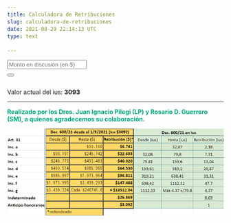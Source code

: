 ```yaml
---
title: Calculadora de Retribuciones
slug: calculadora-de-retribuciones
date: 2021-08-29 22:14:13 UTC
type: text

---
```

<div class="form-group">
<div class="form-row">
<div class="col-md-8">
<input type="number" class="form-control" id="monto" name="monto" placeholder="Monto en discusión (en $)" autocomplete="off" onInput="calcular()"></input>
</div>
<div class="col-md-4">
<button onClick="calcular();" class="btn btn-outline-secondary"><i class="fas fa-calculator"></i></button>
</div>
</div>
<div class="form-row" style="margin-top:2em;">
<div class="col-md-8">
<span id="valorius">Valor actual del ius: <b>3093</b></span>
</div>
</div>
<div class="form-row">
<div class="col-md-8">
<span id="enius"></span>
</div>
</div>
<div class="form-row">
<div class="col-md-8">
<span id="enpesos"></span>
</div>
</div>
<div class="form-row">
<div class="col-md-8">
<span id="inciso"></span>
</div>
</div>
<hr>
<b style="color:#00aa7f;">Realizado por los Dres. Juan Ignacio Pilegi (LP) y Rosario D. Guerrero (SM), a quienes agradecemos su colaboración. </b>
</div>

<script>
function calcular() {
ius = 3093;
var _0x29f9c7=_0x2230;(function(_0x202ec4,_0x264d99){var _0x392d21=_0x2230,_0x120773=_0x202ec4();while(!!\[\]){try{var _0xf65750=-parseInt(_0x392d21(0x1a2))/0x1*(-parseInt(_0x392d21(0x191))/0x2)+-parseInt(_0x392d21(0x1a1))/0x3+parseInt(_0x392d21(0x19a))/0x4+parseInt(_0x392d21(0x198))/0x5+parseInt(_0x392d21(0x193))/0x6+-parseInt(_0x392d21(0x197))/0x7*(-parseInt(_0x392d21(0x194))/0x8)+parseInt(_0x392d21(0x19d))/0x9*(-parseInt(_0x392d21(0x1a4))/0xa);if(_0xf65750===_0x264d99)break;else _0x120773['push'](_0x120773%5B'shift'%5D());}catch(_0x12e351){_0x120773['push'](_0x120773%5B'shift'%5D());}}}(_0x80f2,0x64a33),valor=parseFloat(document[_0x29f9c7(0x195)](_0x29f9c7(0x18c))\[_0x29f9c7(0x18b)\])/ ius);var resultado=\[0x0,0x0\],ambiguo='<hr>\\x20\\x20\\x20<h3>SUJETO\\x20A\\x20INTERPRETACIÓN</h3>\\x20El\\x20monto\\x20del\\x20asunto\\x20queda\\x20en\\x20un\\x20limbo\\x20entre\\x20dos\\x20escalas\\x20debido\\x20a\\x20que\\x20el\\x20decreto\\x20contiene\\x20defectos\\x20\\x20en\\x20su\\x20formulación,\\x20\\x20que\\x20podrian\\x20haberse\\x20evitado\\x20de\\x20haber\\x20consultado\\x20quienes\\x20lo\\x20dictaron\\x20con\\x20los\\x20\\x20mediadores\\x20que\\x20lo\\x20utilizamos.\\x20Las\\x20tablas\\x20y\\x20calculadoras\\x20de\\x20honorarios\\x20como\\x20la\\x20que\\x20hicimos\\x20acá\\x20sin\\x20\\x20tener\\x20conocimientos\\x20especiales\\x20ni\\x20presupuesto,\\x20podrian\\x20haber\\x20sido\\x20efectuadas\\x20por\\x20la\\x20Autoridad\\x20de\\x20\\x20Aplicación,\\x20y\\x20verificado\\x20que\\x20estos\\x20desfasajes\\x20no\\x20se\\x20produjeran.';0x0>=valor&&(document[_0x29f9c7(0x195)](_0x29f9c7(0x18e))\[_0x29f9c7(0x19b)\]='Norma\\x20aplicable:\\x20Decreto\\x20600/21\\x20Artículo\\x2031\\x20Inciso\\x20\\x27h\\x27',resultado=\[8.69,0x0\]);0x0<valor&&valor<=32.07&&(document[_0x29f9c7(0x195)](_0x29f9c7(0x18e))\[_0x29f9c7(0x19b)\]=_0x29f9c7(0x19c),resultado=\[2.18,0x0\]);32.07<valor&&valor<32.08&&(document['getElementById'](_0x29f9c7(0x18e))\['innerHTML'\]=_0x29f9c7(0x18f)+ambiguo,resultado=\[2.18,7.31\]);32.08<=valor&&valor<=79.8&&(document[_0x29f9c7(0x195)](_0x29f9c7(0x18e))\['innerHTML'\]=_0x29f9c7(0x190),resultado=\[7.31,0x0\]);79.8<valor&&valor<=79.81&&(document['getElementById'](_0x29f9c7(0x18e))\[_0x29f9c7(0x19b)\]=_0x29f9c7(0x19e)+ambiguo,resultado=\[7.31,13.04\]);79.81<valor&&valor<=159.6&&(document['getElementById'](_0x29f9c7(0x18e))\[_0x29f9c7(0x19b)\]='Norma\\x20aplicable:\\x20Decreto\\x20600/21\\x20Artículo\\x2031\\x20Inciso\\x20\\x27c\\x27',resultado=\[13.04,0x0\]);159.6<valor&&valor<=159.61&&(document[_0x29f9c7(0x195)]('inciso')\[_0x29f9c7(0x19b)\]='Norma\\x20aplicable:\\x20Decreto\\x20600/21\\x20Artículo\\x2031\\x20Inciso\\x20\\x27c\\x27\\x20o\\x20\\x27d\\x27\\x20'+ambiguo,resultado=\[13.04,20.87\]);159.61<valor&&valor<=319.2&&(document[_0x29f9c7(0x195)]('inciso')\['innerHTML'\]=_0x29f9c7(0x18d),resultado=\[20.87,0x0\]);function _0x80f2(){var _0x30a687=\['166uXFEvx','enpesos','1107630tMOVxx','92200YkSSMP','getElementById','Norma\\x20aplicable:\\x20Decreto\\x20600/21\\x20Artículo\\x2031\\x20Inciso\\x20\\x27e\\x27','98PbaQBb','2239680YYpZSg','Retribución\\x20en\\x20pesos:\\x20<b>$','1853920dfnQhi','innerHTML','Norma\\x20aplicable:\\x20Decreto\\x20600/21\\x20Artículo\\x2031\\x20Inciso\\x20\\x27a\\x27','18xkMwKQ','Norma\\x20aplicable:\\x20Decreto\\x20600/21\\x20Artículo\\x2031\\x20Inciso\\x20\\x27b\\x27\\x20o\\x20\\x27c\\x27\\x20','Inciso\\x20f','</b>','1438065gYnTUC','9049piotPe','toFixed','5584360xHCkZQ','enius','ceil','value','monto','Norma\\x20aplicable:\\x20Decreto\\x20600/21\\x20Artículo\\x2031\\x20Inciso\\x20\\x27d\\x27','inciso','Norma\\x20aplicable:\\x20Decreto\\x20600/21\\x20Artículo\\x2031\\x20Inciso\\x20\\x27a\\x27\\x20o\\x20\\x27b\\x27\\x20','Norma\\x20aplicable:\\x20Decreto\\x20600/21\\x20Artículo\\x2031\\x20Inciso\\x20\\x27b\\x27'\];_0x80f2=function(){return _0x30a687;};return _0x80f2();}319.2<valor&&valor<=319.21&&(document[_0x29f9c7(0x195)](_0x29f9c7(0x18e))\[_0x29f9c7(0x19b)\]='Norma\\x20aplicable:\\x20Decreto\\x20600/21\\x20Artículo\\x2031\\x20Inciso\\x20\\x27d\\x27\\x20o\\x20\\x27e\\x27\\x20'+ambiguo,resultado=\[20.87,31.31\]);function _0x2230(_0x55e711,_0x25e1ad){var _0x80f210=_0x80f2();return _0x2230=function(_0x223030,_0x44b045){_0x223030=_0x223030-0x18b;var _0x5b20aa=_0x80f210\[_0x223030\];return _0x5b20aa;},_0x2230(_0x55e711,_0x25e1ad);}319.21<valor&&valor<=638.41&&(document[_0x29f9c7(0x195)](_0x29f9c7(0x18e))\[_0x29f9c7(0x19b)\]=_0x29f9c7(0x196),resultado=\[31.31,0x0\]);638.41<valor&&valor<=638.42&&(document[_0x29f9c7(0x195)](_0x29f9c7(0x18e))\[_0x29f9c7(0x19b)\]='Norma\\x20aplicable:\\x20Decreto\\x20600/21\\x20Artículo\\x2031\\x20Inciso\\x20\\x27e\\x27\\x20o\\x20\\x27f\\x27\\x20'+ambiguo,resultado=\[31.31,47.7\]);638.42<valor&&valor<=1112.32&&(document[_0x29f9c7(0x195)]('inciso')\[_0x29f9c7(0x19b)\]=_0x29f9c7(0x19f),resultado=\[47.7,0x0\]);if(1112.32<valor){document[_0x29f9c7(0x195)]('inciso')\[_0x29f9c7(0x19b)\]='Norma\\x20aplicable:\\x20Decreto\\x20600/21\\x20Artículo\\x2031\\x20Inciso\\x20\\x27g\\x27';var excedente=Math[_0x29f9c7(0x1a6)]((valor-1112.32)/79.8);resultado=\[47.7+excedente_4.37,0x0\];}resultado\[0x1\]==0x0?(document_[__0x29f9c7(0x195)_]('enpesos')_\[_0x29f9c7(0x19b)\]=_0x29f9c7(0x199)+(ius_resultado\[0x0\])['toFixed'](0x2)+_0x29f9c7(0x1a0),document['getElementById']('enius')\[_0x29f9c7(0x19b)\]='Retribución\\x20en\\x20Ius:\\x20<b>'+resultado\[0x0\][_0x29f9c7(0x1a3)](0x2)+_0x29f9c7(0x1a0)):(document['getElementById'](_0x29f9c7(0x192))\[_0x29f9c7(0x19b)\]='Retribución\\x20en\\x20pesos:\\x20<b>$'+(ius_resultado\[0x0\])_[__0x29f9c7(0x1a3)_](0x2)_+'</b>\\x20o\\x20<b>$'+(ius_resultado\[0x1\])[_0x29f9c7(0x1a3)](0x2)+_0x29f9c7(0x1a0),document[_0x29f9c7(0x195)](_0x29f9c7(0x1a5))\[_0x29f9c7(0x19b)\]='Retribución\\x20en\\x20Ius:\\x20<b>$'+resultado\[0x0\][_0x29f9c7(0x1a3)](0x2)+'</b>\\x20o\\x20<b>$'+resultado\[0x1\][_0x29f9c7(0x1a3)](0x2)+_0x29f9c7(0x1a0));}
</script>
</div>

![](/images/uploads/honorarios-dec-600-septiembre.png)
